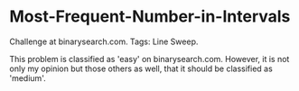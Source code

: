 # Most-Frequent-Number-in-Intervals
Challenge at binarysearch.com. Tags: Line Sweep.


This problem is classified as 'easy' on binarysearch.com.
However, it is not only my opinion but those others as well, 
that it should be classified as 'medium'.
